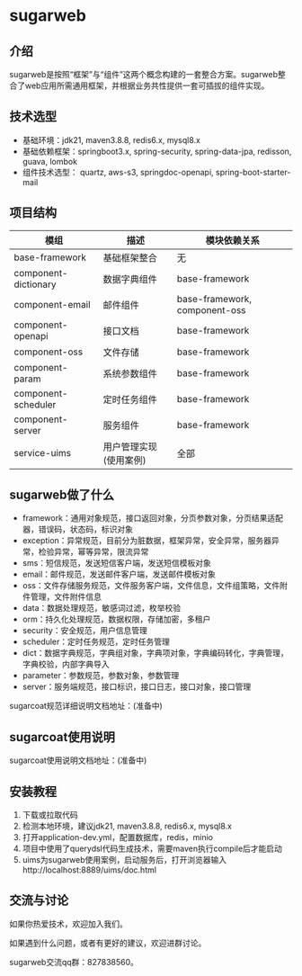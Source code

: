# sugarweb

## 介绍

>
sugarweb是按照“框架”与“组件”这两个概念构建的一套整合方案。sugarweb整合了web应用所需通用框架，并根据业务共性提供一套可插拔的组件实现。

## 技术选型

- 基础环境：jdk21, maven3.8.8, redis6.x, mysql8.x
- 基础依赖框架：springboot3.x, spring-security, spring-data-jpa, redisson, guava, lombok
- 组件技术选型： quartz, aws-s3, springdoc-openapi, spring-boot-starter-mail

## 项目结构

| 模组                   | 描述           | 模块依赖关系                        |
|----------------------|--------------|-------------------------------|
| base-framework       | 基础框架整合       | 无                             |
| component-dictionary | 数据字典组件       | base-framework                |
| component-email      | 邮件组件         | base-framework, component-oss |
| component-openapi    | 接口文档         | base-framework                |
| component-oss        | 文件存储         | base-framework                |
| component-param      | 系统参数组件       | base-framework                |
| component-scheduler  | 定时任务组件       | base-framework                |
| component-server     | 服务组件         | base-framework                |
| service-uims         | 用户管理实现(使用案例) | 全部                            |

## sugarweb做了什么

- framework：通用对象规范，接口返回对象，分页参数对象，分页结果适配器，错误码，状态码，标识对象
- exception：异常规范，目前分为脏数据，框架异常，安全异常，服务器异常，检验异常，幂等异常，限流异常
- sms：短信规范，发送短信客户端，发送短信模板对象
- email：邮件规范，发送邮件客户端，发送邮件模板对象
- oss：文件存储服务规范，文件服务客户端，文件信息，文件组策略，文件附件管理，文件附件信息
- data：数据处理规范，敏感词过滤，枚举校验
- orm：持久化处理规范，数据权限，存储加密，多租户
- security：安全规范，用户信息管理
- scheduler：定时任务规范，定时任务管理
- dict：数据字典规范，字典组对象，字典项对象，字典编码转化，字典管理，字典校验，内部字典导入
- parameter：参数规范，参数对象，参数管理
- server：服务端规范，接口标识，接口日志，接口对象，接口管理

sugarcoat规范详细说明文档地址：(准备中)

## sugarcoat使用说明

sugarcoat使用说明文档地址：(准备中)

## 安装教程

1. 下载或拉取代码
2. 检测本地环境，建议jdk21, maven3.8.8, redis6.x, mysql8.x
3. 打开application-dev.yml，配置数据库，redis，minio
4. 项目中使用了querydsl代码生成技术，需要maven执行compile后才能启动
5. uims为sugarweb使用案例，启动服务后，打开浏览器输入http://localhost:8889/uims/doc.html

## 交流与讨论

如果你热爱技术，欢迎加入我们。

如果遇到什么问题，或者有更好的建议，欢迎进群讨论。

sugarweb交流qq群：827838560。

